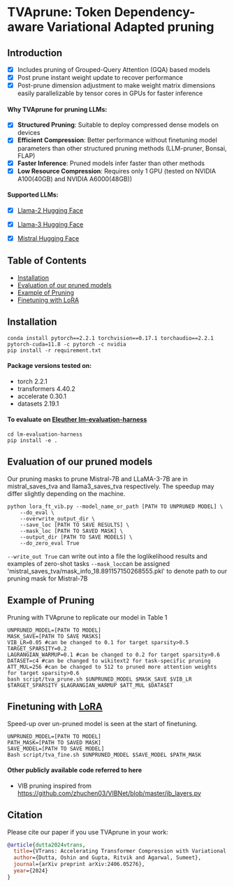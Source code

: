 # **TVAprune: Token Dependency-aware Variational Adapted pruning**
## Introduction 
- [x] Includes pruning of Grouped-Query Attention (GQA) based models
- [x] Post prune instant weight update to recover performance
- [x] Post-prune dimension adjustment to make weight matrix dimensions easily parallelizable by tensor cores in GPUs for faster inference
 
#### Why TVAprune for pruning LLMs:
- [x] **Structured Pruning**: Suitable to deploy compressed dense models on devices
- [x] **Efficient Compression**: Better performance without finetuning model parameters than other structured pruning methods (LLM-pruner, Bonsai, FLAP)
- [x] **Faster Inference**: Pruned models infer faster than other methods
- [x] **Low Resource Compression**: Requires only 1 GPU (tested on NVIDIA A100(40GB) and NVIDIA A6000(48GB))

#### Supported LLMs:
- [x] [Llama-2 Hugging Face](https://huggingface.co/meta-llama)
- [x] [Llama-3 Hugging Face](https://huggingface.co/meta-llama/Meta-Llama-3-8B)
- [x] [Mistral Hugging Face](https://huggingface.co/mistralai/Mistral-7B-v0.1)


## Table of Contents
- [Installation](#installation)
- [Evaluation of our pruned models](#Evaluation-of-our-pruned-models)
- [Example of Pruning](#example-of-pruning)
- [Finetuning with LoRA](#fine)

## Installation
```
conda install pytorch==2.2.1 torchvision==0.17.1 torchaudio==2.2.1 pytorch-cuda=11.8 -c pytorch -c nvidia
pip install -r requirement.txt
```
#### Package versions tested on:
- torch 2.2.1
- transformers 4.40.2
- accelerate 0.30.1
- datasets 2.19.1

#### To evaluate on [Eleuther lm-evaluation-harness](https://github.com/EleutherAI/lm-evaluation-harness)
```
cd lm-evaluation-harness
pip install -e .
```
## Evaluation of our pruned models
Our pruning masks to prune Mistral-7B and LLaMA-3-7B are in mistral_saves_tva and llama3_saves_tva respectively. 
The speedup may differ slightly depending on the machine.
```
python lora_ft_vib.py --model_name_or_path [PATH TO UNPRUNED MODEL] \
	--do_eval \
	--overwrite_output_dir \
	--save_loc [PATH TO SAVE RESULTS] \
	--mask_loc [PATH TO SAVED MASK] \
	--output_dir [PATH TO SAVE MODELS] \
	--do_zero_eval True
```
``--write_out True`` can write out into a file the loglikelihood results and examples of zero-shot tasks
``--mask_loc``can be assigned 'mistral_saves_tva/mask_info_18.891157150268555.pkl' to denote path to our pruning mask for Mistral-7B

## Example of Pruning
Pruning with TVAprune to replicate our model in Table 1
```
UNPRUNED_MODEL=[PATH TO MODEL]
MASK_SAVE=[PATH TO SAVE MASKS]
VIB_LR=0.05 #can be changed to 0.1 for target sparsity>0.5
TARGET_SPARSITY=0.2 
LAGRANGIAN_WARMUP=0.1 #can be changed to 0.2 for target sparsity>0.6
DATASET=c4 #can be changed to wikitext2 for task-specific pruning
ATT_MUL=256 #can be changed to 512 to pruned more attention weights for target sparsity>0.6
bash script/tva_prune.sh $UNPRUNED_MODEL $MASK_SAVE $VIB_LR $TARGET_SPARSITY $LAGRANGIAN_WARMUP $ATT_MUL $DATASET
```

## Finetuning with [LoRA](https://github.com/microsoft/LoRA)
Speed-up over un-pruned model is seen at the start of finetuning.
```
UNPRUNED_MODEL=[PATH TO MODEL]
PATH_MASK=[PATH TO SAVED MASK]
SAVE_MODEL=[PATH TO SAVE MODEL]
Bash script/tva_fine.sh $UNPRUNED_MODEL $SAVE_MODEL $PATH_MASK
```

#### Other publicly available code referred to here
* VIB pruning inspired from https://github.com/zhuchen03/VIBNet/blob/master/ib_layers.py

## Citation

Please cite our paper if you use TVAprune in your work:

```bibtex
@article{dutta2024vtrans,
  title={VTrans: Accelerating Transformer Compression with Variational Information Bottleneck based Pruning},
  author={Dutta, Oshin and Gupta, Ritvik and Agarwal, Sumeet},
  journal={arXiv preprint arXiv:2406.05276},
  year={2024}
}
```

